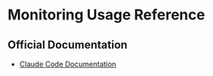 # Monitoring Usage Reference

## Official Documentation
- [Claude Code Documentation](https://docs.claude.com/en/docs/claude-code)
